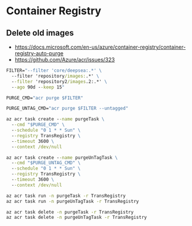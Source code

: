 # Container Registry

## Delete old images

- https://docs.microsoft.com/en-us/azure/container-registry/container-registry-auto-purge
- https://github.com/Azure/acr/issues/323

```cmd
FILTER="--filter 'core/deepsea:.*' \
  --filter 'repository/images:.*' \
  --filter 'repository2/images.2:.*' \
  --ago 90d --keep 15"

PURGE_CMD="acr purge $FILTER"

PURGE_UNTAG_CMD="acr purge $FILTER --untagged"

az acr task create --name purgeTask \
  --cmd "$PURGE_CMD" \
  --schedule "0 1 * * Sun" \
  --registry TransRegistry \
  --timeout 3600 \
  --context /dev/null

az acr task create --name purgeUnTagTask \
  --cmd "$PURGE_UNTAG_CMD" \
  --schedule "0 1 * * Sun" \
  --registry TransRegistry \
  --timeout 3600 \
  --context /dev/null

az acr task run -n purgeTask -r TransRegistry
az acr task run -n purgeUnTagTask -r TransRegistry

az acr task delete -n purgeTask -r TransRegistry
az acr task delete -n purgeUnTagTask -r TransRegistry
```
